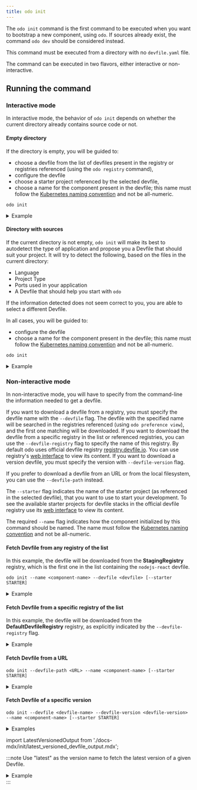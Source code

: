 ```yaml
---
title: odo init
---
```


The `odo init` command is the first command to be executed when you want to bootstrap a new component, using `odo`. If sources already exist,
the command `odo dev` should be considered instead.

This command must be executed from a directory with no `devfile.yaml` file.

The command can be executed in two flavors, either interactive or non-interactive.

## Running the command
### Interactive mode

In interactive mode, the behavior of `odo init` depends on whether the current directory already contains source code or not.

#### Empty directory

If the directory is empty, you will be guided to:
- choose a devfile from the list of devfiles present in the registry or registries referenced (using the `odo registry` command),
- configure the devfile
- choose a starter project referenced by the selected devfile,
- choose a name for the component present in the devfile; this name must follow the [Kubernetes naming convention](https://kubernetes.io/docs/concepts/overview/working-with-objects/names/#dns-label-names) and not be all-numeric.

```console
odo init
```

<details>
<summary>Example</summary>

import EmptyDirOutput from './docs-mdx/init/interactive_mode_empty_directory_output.mdx';

<EmptyDirOutput />

</details>

#### Directory with sources

If the current directory is not empty, `odo init` will make its best to autodetect the type of application and propose you a Devfile that should suit your project.
It will try to detect the following, based on the files in the current directory:
- Language
- Project Type
- Ports used in your application
- A Devfile that should help you start with `odo` 

If the information detected does not seem correct to you, you are able to select a different Devfile.

In all cases, you will be guided to:
- configure the devfile
- choose a name for the component present in the devfile; this name must follow the [Kubernetes naming convention](https://kubernetes.io/docs/concepts/overview/working-with-objects/names/#dns-label-names) and not be all-numeric.

```console
odo init
```

<details>
<summary>Example</summary>

import NonEmptyDirectoryOutput from './docs-mdx/init/interactive_mode_directory_with_sources_output.mdx'

<NonEmptyDirectoryOutput />
</details>

### Non-interactive mode

In non-interactive mode, you will have to specify from the command-line the information needed to get a devfile.

If you want to download a devfile from a registry, you must specify the devfile name with the `--devfile` flag. The devfile with the specified name will be searched in the registries referenced (using `odo preference view`), and the first one matching will be downloaded.
If you want to download the devfile from a specific registry in the list or referenced registries, you can use the `--devfile-registry` flag to specify the name of this registry. By default odo uses official devfile registry [registry.devfile.io](https://registry.devfile.io). You can use registry's [web interface](https://registry.devfile.io/viewer) to view its content.
If you want to download a version devfile, you must specify the version with `--devfile-version` flag.

If you prefer to download a devfile from an URL or from the local filesystem, you can use the `--devfile-path` instead.

The `--starter` flag indicates the name of the starter project (as referenced in the selected devfile), that you want to use to start your development. To see the available starter projects for devfile stacks in the official devfile registry use its [web interface](https://registry.devfile.io/viewer) to view its content.  

The required `--name` flag indicates how the component initialized by this command should be named. The name must follow the [Kubernetes naming convention](https://kubernetes.io/docs/concepts/overview/working-with-objects/names/#dns-label-names) and not be all-numeric.

#### Fetch Devfile from any registry of the list

In this example, the devfile will be downloaded from the **StagingRegistry** registry, which is the first one in the list containing the `nodejs-react` devfile.
```shell
odo init --name <component-name> --devfile <devfile> [--starter STARTER]
```
<details>
<summary>Example</summary>

<RegistryOutput />

import RegistryListOutput from './docs-mdx/init/registry_list_output.mdx'

<RegistryListOutput />

import DevfileFromAnyRegistryOutput from './docs-mdx/init/devfile_from_any_registry_output.mdx'

<DevfileFromAnyRegistryOutput />

</details>


#### Fetch Devfile from a specific registry of the list

In this example, the devfile will be downloaded from the **DefaultDevfileRegistry** registry, as explicitly indicated by the `--devfile-registry` flag.
<details>
<summary>Example</summary>

import RegistryOutput from './docs-mdx/init/registry_output.mdx'

<RegistryOutput />

import DevfileFromSpecificRegistryOutput from './docs-mdx/init/devfile_from_specific_registry_output.mdx';

<DevfileFromSpecificRegistryOutput />

</details>


#### Fetch Devfile from a URL

```console
odo init --devfile-path <URL> --name <component-name> [--starter STARTER]
```
<details>
<summary>Example</summary>

import DevfileFromURLOutput from './docs-mdx/init/devfile_from_url_output.mdx';

<DevfileFromURLOutput />

</details>

#### Fetch Devfile of a specific version

```console
odo init --devfile <devfile-name> --devfile-version <devfile-version> --name <component-name> [--starter STARTER]
```

<details>
<summary>Examples</summary>

import VersionedOutput from './docs-mdx/init/versioned_devfile_output.mdx';

<VersionedOutput />

</details>

import LatestVersionedOutput from './docs-mdx/init/latest_versioned_devfile_output.mdx';

:::note
Use "latest" as the version name to fetch the latest version of a given Devfile.

<details>
<summary>Example</summary>

<LatestVersionedOutput />

</details>
:::
